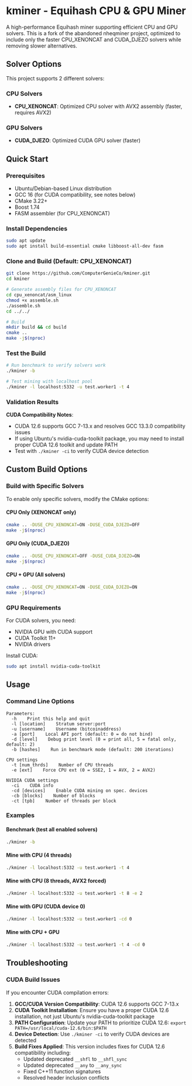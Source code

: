 # kminer - Equihash CPU & GPU Miner

A high-performance Equihash miner supporting efficient CPU and GPU solvers. This is a fork of the abandoned nheqminer project, optimized to include only the faster CPU_XENONCAT and CUDA_DJEZO solvers while removing slower alternatives.

## Solver Options

This project supports 2 different solvers:

### CPU Solvers
- **CPU_XENONCAT**: Optimized CPU solver with AVX2 assembly (faster, requires AVX2)

### GPU Solvers
- **CUDA_DJEZO**: Optimized CUDA GPU solver (faster)

## Quick Start

### Prerequisites
- Ubuntu/Debian-based Linux distribution
- GCC 16 (for CUDA compatibility, see notes below)
- CMake 3.22+
- Boost 1.74
- FASM assembler (for CPU_XENONCAT)

### Install Dependencies
```bash
sudo apt update
sudo apt install build-essential cmake libboost-all-dev fasm
```

### Clone and Build (Default: CPU_XENONCAT)
```bash
git clone https://github.com/ComputerGenieCo/kminer.git
cd kminer

# Generate assembly files for CPU_XENONCAT
cd cpu_xenoncat/asm_linux
chmod +x assemble.sh
./assemble.sh
cd ../../

# Build
mkdir build && cd build
cmake ..
make -j$(nproc)
```

### Test the Build
```bash
# Run benchmark to verify solvers work
./kminer -b

# Test mining with localhost pool
./kminer -l localhost:5332 -u test.worker1 -t 4
```

### Validation Results

**CUDA Compatibility Notes**:
- CUDA 12.6 supports GCC 7-13.x and resolves GCC 13.3.0 compatibility issues
- If using Ubuntu's nvidia-cuda-toolkit package, you may need to install proper CUDA 12.6 toolkit and update PATH
- Test with `./kminer -ci` to verify CUDA device detection

## Custom Build Options

### Build with Specific Solvers

To enable only specific solvers, modify the CMake options:

#### CPU Only (XENONCAT only)
```bash
cmake .. -DUSE_CPU_XENONCAT=ON -DUSE_CUDA_DJEZO=OFF
make -j$(nproc)
```

#### GPU Only (CUDA_DJEZO)
```bash
cmake .. -DUSE_CPU_XENONCAT=OFF -DUSE_CUDA_DJEZO=ON
make -j$(nproc)
```

#### CPU + GPU (All solvers)
```bash
cmake .. -DUSE_CPU_XENONCAT=ON -DUSE_CUDA_DJEZO=ON
make -j$(nproc)
```

### GPU Requirements

For CUDA solvers, you need:
- NVIDIA GPU with CUDA support
- CUDA Toolkit 11+
- NVIDIA drivers

Install CUDA:
```bash
sudo apt install nvidia-cuda-toolkit
```

## Usage

### Command Line Options
```
Parameters:
  -h    Print this help and quit
  -l [location]    Stratum server:port
  -u [username]    Username (bitcoinaddress)
  -a [port]    Local API port (default: 0 = do not bind)
  -d [level]    Debug print level (0 = print all, 5 = fatal only, default: 2)
  -b [hashes]    Run in benchmark mode (default: 200 iterations)

CPU settings
  -t [num_thrds]    Number of CPU threads
  -e [ext]    Force CPU ext (0 = SSE2, 1 = AVX, 2 = AVX2)

NVIDIA CUDA settings
  -ci    CUDA info
  -cd [devices]    Enable CUDA mining on spec. devices
  -cb [blocks]    Number of blocks
  -ct [tpb]    Number of threads per block
```

### Examples

#### Benchmark (test all enabled solvers)
```bash
./kminer -b
```

#### Mine with CPU (4 threads)
```bash
./kminer -l localhost:5332 -u test.worker1 -t 4
```

#### Mine with CPU (8 threads, AVX2 forced)
```bash
./kminer -l localhost:5332 -u test.worker1 -t 8 -e 2
```

#### Mine with GPU (CUDA device 0)
```bash
./kminer -l localhost:5332 -u test.worker1 -cd 0
```

#### Mine with CPU + GPU
```bash
./kminer -l localhost:5332 -u test.worker1 -t 4 -cd 0
```

## Troubleshooting

### CUDA Build Issues

If you encounter CUDA compilation errors:

1. **GCC/CUDA Version Compatibility**: CUDA 12.6 supports GCC 7-13.x
2. **CUDA Toolkit Installation**: Ensure you have a proper CUDA 12.6 installation, not just Ubuntu's nvidia-cuda-toolkit package
3. **PATH Configuration**: Update your PATH to prioritize CUDA 12.6: `export PATH=/usr/local/cuda-12.6/bin:$PATH`
4. **Device Detection**: Use `./kminer -ci` to verify CUDA devices are detected
5. **Build Fixes Applied**: This version includes fixes for CUDA 12.6 compatibility including:
   - Updated deprecated `__shfl` to `__shfl_sync`
   - Updated deprecated `__any` to `__any_sync`
   - Fixed C++11 function signatures
   - Resolved header inclusion conflicts
